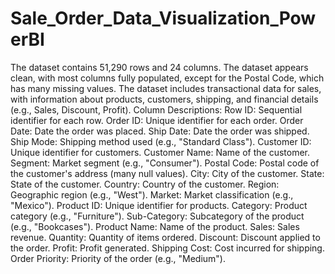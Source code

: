 # Sale_Order_Data_Visualization_PowerBI
The dataset contains 51,290 rows and 24 columns. 
The dataset appears clean, with most columns fully populated, except for the Postal Code, which has many missing values.
The dataset includes transactional data for sales, with information about products, customers, shipping, and financial details (e.g., Sales, Discount, Profit).
Column Descriptions:
Row ID: Sequential identifier for each row.
Order ID: Unique identifier for each order.
Order Date: Date the order was placed.
Ship Date: Date the order was shipped.
Ship Mode: Shipping method used (e.g., "Standard Class").
Customer ID: Unique identifier for customers.
Customer Name: Name of the customer.
Segment: Market segment (e.g., "Consumer").
Postal Code: Postal code of the customer's address (many null values).
City: City of the customer.
State: State of the customer.
Country: Country of the customer.
Region: Geographic region (e.g., "West").
Market: Market classification (e.g., "Mexico").
Product ID: Unique identifier for products.
Category: Product category (e.g., "Furniture").
Sub-Category: Subcategory of the product (e.g., "Bookcases").
Product Name: Name of the product.
Sales: Sales revenue.
Quantity: Quantity of items ordered.
Discount: Discount applied to the order.
Profit: Profit generated.
Shipping Cost: Cost incurred for shipping.
Order Priority: Priority of the order (e.g., "Medium").
